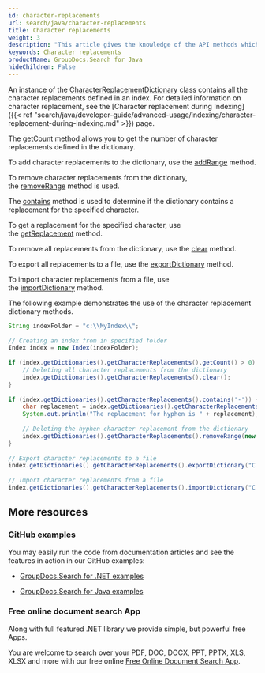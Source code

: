 ```yaml
---
id: character-replacements
url: search/java/character-replacements
title: Character replacements
weight: 3
description: "This article gives the knowledge of the API methods which can be used to perform operations about Character replacements using Java."
keywords: Character replacements
productName: GroupDocs.Search for Java
hideChildren: False
---
```

An instance of the [CharacterReplacementDictionary](https://reference.groupdocs.com/search/java/com.groupdocs.search.dictionaries/CharacterReplacementDictionary) class contains all the character replacements defined in an index. For detailed information on character replacement, see the [Character replacement during Indexing]({{< ref "search/java/developer-guide/advanced-usage/indexing/character-replacement-during-indexing.md" >}}) page.

The [getCount](https://reference.groupdocs.com/search/java/com.groupdocs.search.dictionaries/CharacterReplacementDictionary#getCount()) method allows you to get the number of character replacements defined in the dictionary.

To add character replacements to the dictionary, use the [addRange](https://reference.groupdocs.com/search/java/com.groupdocs.search.dictionaries/CharacterReplacementDictionary#addRange(com.groupdocs.search.dictionaries.CharacterReplacementPair%5B%5D)) method.

To remove character replacements from the dictionary, the [removeRange](https://reference.groupdocs.com/search/java/com.groupdocs.search.dictionaries/CharacterReplacementDictionary#removeRange(char%5B%5D)) method is used.

The [contains](https://reference.groupdocs.com/search/java/com.groupdocs.search.dictionaries/CharacterReplacementDictionary#contains(char)) method is used to determine if the dictionary contains a replacement for the specified character.

To get a replacement for the specified character, use the [getReplacement](https://reference.groupdocs.com/search/java/com.groupdocs.search.dictionaries/CharacterReplacementDictionary#getReplacement(char)) method.

To remove all replacements from the dictionary, use the [clear](https://reference.groupdocs.com/search/java/com.groupdocs.search.dictionaries/CharacterReplacementDictionary#clear()) method.

To export all replacements to a file, use the [exportDictionary](https://reference.groupdocs.com/search/java/com.groupdocs.search.dictionaries/DictionaryBase#exportDictionary(java.lang.String)) method.

To import character replacements from a file, use the [importDictionary](https://reference.groupdocs.com/search/java/com.groupdocs.search.dictionaries/DictionaryBase#importDictionary(java.lang.String)) method.

The following example demonstrates the use of the character replacement dictionary methods.



```java
String indexFolder = "c:\\MyIndex\\";
 
// Creating an index from in specified folder
Index index = new Index(indexFolder);
 
if (index.getDictionaries().getCharacterReplacements().getCount() > 0) {
    // Deleting all character replacements from the dictionary
    index.getDictionaries().getCharacterReplacements().clear();
}
 
if (index.getDictionaries().getCharacterReplacements().contains('-')) {
    char replacement = index.getDictionaries().getCharacterReplacements().getReplacement('-');
    System.out.println("The replacement for hyphen is " + replacement);
 
    // Deleting the hyphen character replacement from the dictionary
    index.getDictionaries().getCharacterReplacements().removeRange(new char[] { '-' });
}
 
// Export character replacements to a file
index.getDictionaries().getCharacterReplacements().exportDictionary("C:\\CharacterReplacements.dat");
 
// Import character replacements from a file
index.getDictionaries().getCharacterReplacements().importDictionary("C:\\CharacterReplacements.dat");
```

## More resources

### GitHub examples

You may easily run the code from documentation articles and see the features in action in our GitHub examples:

*   [GroupDocs.Search for .NET examples](https://github.com/groupdocs-search/GroupDocs.Search-for-.NET)
    
*   [GroupDocs.Search for Java examples](https://github.com/groupdocs-search/GroupDocs.Search-for-Java)
    

### Free online document search App

Along with full featured .NET library we provide simple, but powerful free Apps.

You are welcome to search over your PDF, DOC, DOCX, PPT, PPTX, XLS, XLSX and more with our free online [Free Online Document Search App](https://products.groupdocs.app/search).
